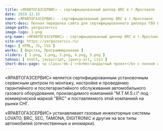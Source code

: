 ```yaml
---
title: «ЯРАВТОГАЗСЕРВИС» - сертифицированный диллер BRC в г.Ярославле
date: 2019.12.15
name: «ЯРАВТОГАЗСЕРВИС» - сертифицированный диллер BRC в г.Ярославле
short-desc: Полная переделка сайта для сертифицированного диллера ГБО BRC в г.Ярославле.
image-path: yargazservis
image-logo: 1.png
org-name: «ЯРАВТОГАЗСЕРВИС» - сертифицированный диллер BRC в г.Ярославле
site-org: https://yargazservis.ru/
tags: [ HTML, JS, CSS ]
works: [ Верстка, Программирование ]
sliders: [ 1.png, 2.png, 3.png, 4.png, 5.png ]
tehnos: [ html5, javascript, jquery-alt, css3 ]
short-desc-page: <p class='mb-1'><b>Нестандартный проект</b> с полной переделкой визуальной составляющей сайта (user friendly) для сертифицированного диллера ГБО BRC в г.Ярославле.</p><p class='mb-1'>Заказчик обратился ко мне с новыми макетами дизайна в figma и определенными требованиями по переработке сайта.</p><p class='mb-1'>Необходимо было <b>переделать весь дизайн, оставив при этом весь контент (включая css-стили) нетронутыми</b>, так как сайт успешно ранжировался в поисковой системе и показывался на первых страницах поисковой выдачи.</p><p class='mb-1'>После изучения материалов, оценки объема работы и согласования сроков был произведен полный цикл работ по разработке сайта. От переделки верстки макетов, до проверки целостности структуры HTML и css стилей.</p><p class='mb-1'>Сайт в новом дизайне был успешно принят заказчиком. Обновление дизайна никак не повлияло на поисковую выдачу, так как была сохранена структура HTML разметки (включая вложенность).</p> 
---
```

<p>«ЯРАВТОГАЗСЕРВИС» является сертифицированным установочным сервисным центром по монтажу, настройке и проведению гарантийного и послегарантийного обслуживания автомобильного газового оборудования, производимого компанией "M.T.M.S.r.l" под коммерческой маркой "BRC" и поставляемого этой компанией на рынки СНГ.</p>
<p>«ЯРАВТОГАЗСЕРВИС» устанавливает газовые инжекторные системы LOVATO, BRC, SEC, TAMONA, DIGITRONIC и другие на все типы автомобилей (отечественные и иномарки).</p>



